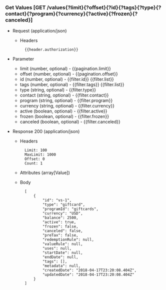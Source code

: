 ### Get Values [GET /values{?limit}{?offset}{?id}{?tags}{?type}{?contact}{?program}{?currency}{?active}{?frozen}{?canceled}]

+ Request (application/json)
    + Headers
    
            {{header.authorization}}
        
+ Parameter
    + limit (number, optional) - {{pagination.limit}}
    + offset (number, optional) - {{pagination.offset}}
    + id (number, optional) - {{filter.id}}  {{filter.list}}
    + tags (number, optional) - {{filter.tags}}  {{filter.list}}
    + type (string, optional) - {{filter.type}}
    + contact (string, optional) - {{filter.contact}}
    + program (string, optional) - {{filter.program}}
    + currency (string, optional) - {{filter.currency}}
    + active (boolean, optional) - {{filter.active}}
    + frozen (boolean, optional) - {{filter.frozen}}
    + canceled (boolean, optional) - {{filter.canceled}}
    
+ Response 200 (application/json)
    + Headers
        
            Limit: 100
            MaxLimit: 1000
            Offset: 0
            Count: 1
        
    + Attributes (array[Value])

    + Body

            [
                {
                    "id": "vs-1",
                    "type": "giftcard",
                    "programId": "giftcards",
                    "currency": "USD",
                    "balance": 2500,
                    "active": true,
                    "frozen": false,
                    "canceled": false,
                    "preTax": false,
                    "redemptionRule": null,
                    "valueRule": null,
                    "uses": null,
                    "startDate": null,
                    "endDate": null,
                    "tags": [],
                    "metadata": null,
                    "createdDate": "2018-04-17T23:20:08.404Z",
                    "updatedDate": "2018-04-17T23:20:08.404Z"
                }
            ]
